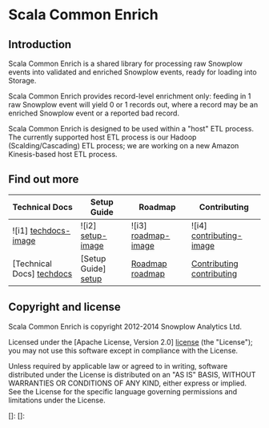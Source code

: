 # Scala Common Enrich

## Introduction

Scala Common Enrich is a shared library for processing raw Snowplow events into validated and enriched Snowplow events, ready for loading into Storage.

Scala Common Enrich provides record-level enrichment only: feeding in 1 raw Snowplow event will yield 0 or 1 records out, where a record may be an enriched Snowplow event or a reported bad record.

Scala Common Enrich is designed to be used within a "host" ETL process. The currently supported host ETL process is our Hadoop (Scalding/Cascading) ETL process; we are working on a new Amazon Kinesis-based host ETL process.

## Find out more

| Technical Docs              | Setup Guide           | Roadmap               | Contributing                  |
|-----------------------------|-----------------------|-----------------------|-------------------------------|
| ![i1] [techdocs-image]      | ![i2] [setup-image]   | ![i3] [roadmap-image] | ![i4] [contributing-image]    |
| [Technical Docs] [techdocs] | [Setup Guide] [setup] | [Roadmap] [roadmap]   | [Contributing] [contributing] |

## Copyright and license

Scala Common Enrich is copyright 2012-2014 Snowplow Analytics Ltd.

Licensed under the [Apache License, Version 2.0] [license] (the "License");
you may not use this software except in compliance with the License.

Unless required by applicable law or agreed to in writing, software
distributed under the License is distributed on an "AS IS" BASIS,
WITHOUT WARRANTIES OR CONDITIONS OF ANY KIND, either express or implied.
See the License for the specific language governing permissions and
limitations under the License.

[]: 
[]: 

[techdocs-image]: https://d3i6fms1cm1j0i.cloudfront.net/github/images/techdocs.png
[setup-image]: https://d3i6fms1cm1j0i.cloudfront.net/github/images/setup.png
[roadmap-image]: https://d3i6fms1cm1j0i.cloudfront.net/github/images/roadmap.png
[contributing-image]: https://d3i6fms1cm1j0i.cloudfront.net/github/images/contributing.png

[techdocs]: xxx
[setup]: xxx
[roadmap]: xxx
[contributing]: xxx

[license]: http://www.apache.org/licenses/LICENSE-2.0

